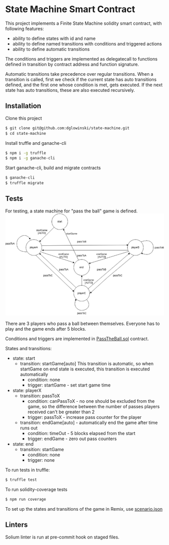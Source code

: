 # State Machine Smart Contract


This project implements a Finite State Machine solidity smart contract, with following features:
* ability to define states with id and name
* ability to define named transitions with conditions and triggered actions
* ability to define automatic transitions

The conditions and triggers are implemented as delegatecall to functions defined in transition by contract address and function signature.

Automatic transitions take precedence over regular transitions. When a transition is called, first we check if the current state has auto transitions defined, and the first one whose condition is met, gets executed. If the next state has auto transitions, these are also executed recursively.


## Installation

Clone this project

```sh
$ git clone git@github.com:dglowinski/state-machine.git
$ cd state-machine
```

Install truffle and ganache-cli

```sh
$ npm i -g truffle
$ npm i -g ganache-cli
```

Start ganache-cli, build and migrate contracts

```sh
$ ganache-cli
$ truffle migrate
```

## Tests

For testing, a state machine for "pass the ball" game is defined.
![pass the ball state machine](https://raw.githubusercontent.com/dglowinski/state-machine/master/FSM.png)

There are 3 players who pass a ball between themselves. Everyone has to play and the game ends after 5 blocks.

Conditions and triggers are implemented in [PassTheBall.sol](https://github.com/dglowinski/state-machine/blob/master/contracts/PassTheBall.sol) contract.

States and transitions:
* state: start
  * transition: startGame[auto] This transition is automatic, so when startGame on end state is executed, this transition is executed automatically
    * condition: none
    * trigger: startGame - set start game time
* state: playerX
  * transition: passToX
    * condition: canPassToX - no one should be excluded from the game, so the difference between the number of passes players received can't be greater than 2
    * trigger: passToX - increase pass counter for the player
  * transition: endGame[auto] - automatically end the game after time runs out
    * condition: timeOut - 5 blocks elapsed from the start
    * trigger: endGame - zero out pass counters
* state: end
  * transition: startGame
    * condition: none
    * trigger: none

To run tests in truffle:

```sh
$ truffle test
```

To run solidity-coverage tests

```sh
$ npm run coverage
```

To set up the states and transitions of the game in Remix, use [scenario.json](https://github.com/dglowinski/state-machine/blob/master/contracts/scenario.json)


## Linters

Solium linter is run at pre-commit hook on staged files.
